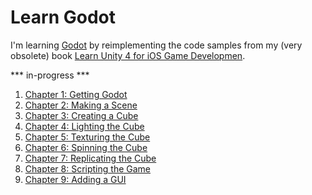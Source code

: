 # Learn Godot

I'm learning [Godot](http://godotengine.org/) by reimplementing the code samples from my (very obsolete) book [Learn Unity 4 for iOS Game Developmen](https://github.com/technicat/learnunity).

*** in-progress ***

1. [Chapter 1: Getting Godot](chapter1/README.md)
2. [Chapter 2: Making a Scene](chapter2/README.md)
3. [Chapter 3: Creating a Cube](chapter3/README.md)
4. [Chapter 4: Lighting the Cube](chapter4/README.md)
5. [Chapter 5: Texturing the Cube](chapter5/README.md)
6. [Chapter 6: Spinning the Cube](chapter6/README.md)
7. [Chapter 7: Replicating the Cube](chapter7/README.md)
8. [Chapter 8: Scripting the Game](chapter8/README.md)
8. [Chapter 9: Adding a GUI](chapter9/README.md)


